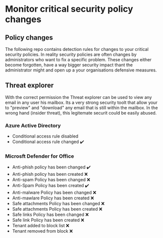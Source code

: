 # Monitor critical security policy changes 

## Policy changes
The following repo contains detection rules for changes to your critical security policies. 
In reality security policies are often changes by administrators who want to fix a specific problem.
These changes either become forgotten, have a way bigger security impact thant the administrator might and open up a your organisations defensive measures.

## Threat explorer
With the correct permission the Threat explorer can be used to view any email in any user his mailbox. 
Its a very strong security toolt that allow your to "preview" and "download" any email that is still within the mailbox. 
In the wrong hand (insider threat), this legitemate securit could be easily abused. 


### Azure Active Directory
- Conditional access rule disabled 
- Conditional access rule changed :heavy_check_mark:

### Microsft Defender for Office
- Anti-phish policy has been changed :heavy_check_mark:
- Anti-phish policy has been created :x:
- Anti-spam Policy has been changed :x:
- Anti-Spam Policy has been created :heavy_check_mark:
- Anti-malware Policy has been changed :x:
- Anti-mawlare Policy has been created :x:
- Safe attachments Policy has been changed :x:
- Safe attachments Policy has been created :x:
- Safe links Policy has been changed :x:
- Safe link Policy has been created :x:
- Tenant added to block list :x:
- Tenant removed from block :x:
